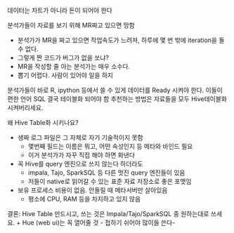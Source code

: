 데이터는 차트가 아니라 돈이 되어야 한다

분석가들이 자료를 보기 위해 MR짜고 있으면 망함
- 분석가가 MR을 짜고 있으면 작업속도가 느려져, 하루에 몇 번 밖에 iteration을 돌 수 없다.
- 그렇게 짠 코드가 버그가 없을 쏘냐?
- MR을 작성할 줄 아는 분석가는 매우 소수다.
- 뽑기 어렵다. 사람이 있어야 일을 하지

분석가들이 바로 R, ipython 등에서 쓸 수 있게 데이터를 Ready 시켜야 한다.
이들이 편한 언어 SQL
결국 테이블화 되어야 함
추천하는 방법은 자료들을 모두 Hive테이블화 시켜버리세요.

왜 Hive Table화 시키나요?
- 생짜 로그 파일은 그 자체로 자기 기술적이지 못함
	- 몇번째 필드는 이름은 뭐고, 어떤 속성인지 등 메타와 바인드 필요
	- 이거 분석가가 자꾸 직접 해야 하면 화낸다
- 꼭 Hive를 query 엔진으로 쓰지 않는다 하더라도
	- impala, Tajo, SparkSQL 등 다른 멋진 query 엔진들이 있음
	- 저들이 native로 읽어갈 수 있는 표준 자료 저장소로 좋은 포맷임
- 보유 프로세스 비용이 없음. 안돌릴 때 메타서버만 살아있음
	- 평소에 CPU, RAM 등을 차지하고 있지 않음

결론: Hive Table 만드시고, 쓰는 것은 Impala/Tajo/SparkSQL 중 원하는대로 쓰세요. + Hue (web ui)는 꼭 열어줄 것 - 접하기 쉬어야 많이들 쓴다-



